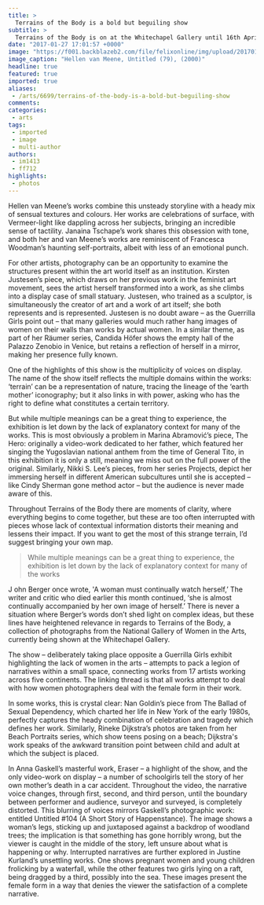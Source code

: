 ```yaml
---
title: >
  Terrains of the Body is a bold but beguiling show
subtitle: >
  Terrains of the Body is on at the Whitechapel Gallery until 16th April 2017 Free entry
date: "2017-01-27 17:01:57 +0000"
image: "https://f001.backblazeb2.com/file/felixonline/img/upload/201701271658-felix-L2017.4_vanMeene-e1478536802365.jpg"
image_caption: "Hellen van Meene, Untitled (79), (2000)"
headline: true
featured: true
imported: true
aliases:
 - /arts/6699/terrains-of-the-body-is-a-bold-but-beguiling-show
comments:
categories:
 - arts
tags:
 - imported
 - image
 - multi-author
authors:
 - im1413
 - ff712
highlights:
 - photos
---
```


Hellen van Meene’s works combine this unsteady storyline with a heady mix of sensual textures and colours. Her works are celebrations of surface, with Vermeer-light like dappling across her subjects, bringing an incredible sense of tactility. Janaina Tschape’s work shares this obsession with tone, and both her and van Meene’s works are reminiscent of Francesca Woodman’s haunting self-portraits, albeit with less of an emotional punch.

For other artists, photography can be an opportunity to examine the structures present within the art world itself as an institution. Kirsten Justesen’s piece, which draws on her previous work in the feminist art movement, sees the artist herself transformed into a work, as she climbs into a display case of small statuary. Justesen, who trained as a sculptor, is simultaneously the creator of art and a work of art itself; she both represents and is represented. Justesen is no doubt aware – as the Guerrilla Girls point out – that many galleries would much rather hang images of women on their walls than works by actual women. In a similar theme, as part of her Räumer series, Candida Höfer shows the empty hall of the Palazzo Zenobio in Venice, but retains a reflection of herself in a mirror, making her presence fully known.

One of the highlights of this show is the multiplicity of voices on display. The name of the show itself reflects the multiple domains within the works: ‘terrain’ can be a representation of nature, tracing the lineage of the ‘earth mother’ iconography; but it also links in with power, asking who has the right to define what constitutes a certain territory.

But while multiple meanings can be a great thing to experience, the exhibition is let down by the lack of explanatory context for many of the works. This is most obviously a problem in Marina Abramović’s piece, The Hero: originally a video-work dedicated to her father, which featured her singing the Yugoslavian national anthem from the time of General Tito, in this exhibition it is only a still, meaning we miss out on the full power of the original. Similarly, Nikki S. Lee’s pieces, from her series Projects, depict her immersing herself in different American subcultures until she is accepted – like Cindy Sherman gone method actor – but the audience is never made aware of this.

Throughout Terrains of the Body there are moments of clarity, where everything begins to come together, but these are too often interrupted with pieces whose lack of contextual information distorts their meaning and lessens their impact. If you want to get the most of this strange terrain, I’d suggest bringing your own map.

> While multiple meanings can be a great thing to experience, the exhibition is let down by the lack of explanatory context for many of the works

J ohn Berger once wrote, 'A woman must continually watch herself,’ The writer and critic who died earlier this month continued, ‘she is almost continually accompanied by her own image of herself.’ There is never a situation where Berger’s words don’t shed light on complex ideas, but these lines have heightened relevance in regards to Terrains of the Body, a collection of photographs from the National Gallery of Women in the Arts, currently being shown at the Whitechapel Gallery.

The show – deliberately taking place opposite a Guerrilla Girls exhibit highlighting the lack of women in the arts – attempts to pack a legion of narratives within a small space, connecting works from 17 artists working across five continents. The linking thread is that all works attempt to deal with how women photographers deal with the female form in their work.

In some works, this is crystal clear: Nan Goldin’s piece from The Ballad of Sexual Dependency, which charted her life in New York of the early 1980s, perfectly captures the heady combination of celebration and tragedy which defines her work. Similarly, Rineke Dijkstra’s photos are taken from her Beach Portraits series, which show teens posing on a beach; Dijkstra's work speaks of the awkward transition point between child and adult at which the subject is placed.

In Anna Gaskell’s masterful work, Eraser – a highlight of the show, and the only video-work on display – a number of schoolgirls tell the story of her own mother’s death in a car accident. Throughout the video, the narrative voice changes, through first, second, and third person, until the boundary between performer and audience, surveyor and surveyed, is completely distorted.
This blurring of voices mirrors Gaskell’s photographic work: entitled Untitled #104 (A Short Story of Happenstance). The image shows a woman’s legs, sticking up and juxtaposed against a backdrop of woodland trees; the implication is that something has gone horribly wrong, but the viewer is caught in the middle of the story, left unsure about what is happening or why. Interrupted narratives are further explored in Justine Kurland’s unsettling works. One shows pregnant women and young children frolicking by a waterfall, while the other features two girls lying on a raft, being dragged by a third, possibly into the sea. These images present the female form in a way that denies the viewer the satisfaction of a complete narrative.
